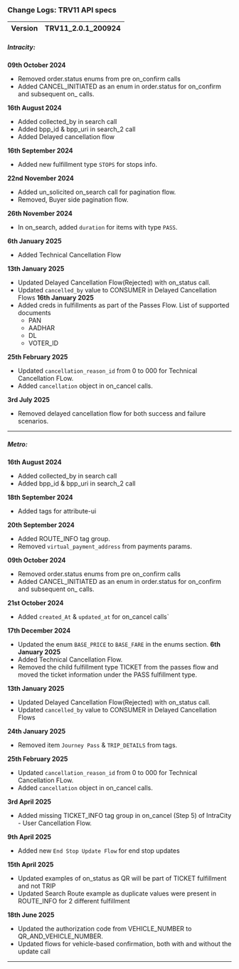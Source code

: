 ### Change Logs: TRV11 API specs

| Version | TRV11_2.0.1_200924 |
| :------ | :----------------- |

##### Intracity:

****09th October 2024****

- Removed order.status enums from pre on_confirm calls
- Added CANCEL_INITIATED as an enum in order.status for on_confirm and subsequent on_ calls.

****16th August 2024****

- Added collected_by in search call
- Added bpp_id & bpp_uri in search_2 call
- Added Delayed cancellation flow

****16th September 2024****

- Added new fulfillment type `STOPS` for stops info.

****22nd November 2024****

- Added un_solicited on_search call for pagination flow.
- Removed, Buyer side pagination flow.

****26th November 2024****

- In on_search, added `duration` for items with type `PASS`.

****6th January 2025****

- Added Technical Cancellation Flow

****13th January 2025****

- Updated Delayed Cancellation Flow(Rejected) with on_status call.
- Updated `cancelled_by` value to CONSUMER in Delayed Cancellation Flows
  ****16th January 2025****
- Added creds in fulfillments as part of the Passes Flow.
  List of supported documents
  - PAN
  - AADHAR
  - DL
  - VOTER_ID

****25th February 2025****

- Updated `cancellation_reason_id` from 0 to 000 for Technical Cancellation FLow.
- Added `cancellation` object in on_cancel calls.

**3rd July 2025**
* Removed delayed cancellation flow for both success and failure scenarios.

---

##### Metro:

****16th August 2024****

- Added collected_by in search call
- Added bpp_id & bpp_uri in search_2 call

****18th September 2024****

- Added tags for attribute-ui

****20th September 2024****

- Added ROUTE_INFO tag group.
- Removed `virtual_payment_address` from payments params.

****09th October 2024****

- Removed order.status enums from pre on_confirm calls
- Added CANCEL_INITIATED as an enum in order.status for on_confirm and subsequent on_ calls.

****21st October 2024****

- Added `created_At` & `updated_at` for on_cancel calls`

****17th December 2024****

- Updated the enum `BASE_PRICE` to `BASE_FARE` in the enums section.
  ****6th January 2025****
- Added Technical Cancellation Flow.
- Removed the child fulfillment type TICKET from the passes flow and moved the ticket information under the PASS fulfillment type.

****13th January 2025****

- Updated Delayed Cancellation Flow(Rejected) with on_status call.
- Updated `cancelled_by` value to CONSUMER in Delayed Cancellation Flows

****24th January 2025****

- Removed item `Journey Pass` & `TRIP_DETAILS` from tags.

****25th February 2025****

- Updated `cancellation_reason_id` from 0 to 000 for Technical Cancellation FLow.
- Added `cancellation` object in on_cancel calls.


****3rd April 2025****

- Added missing TICKET_INFO tag group in on_cancel (Step 5) of IntraCity - User Cancellation Flow.

****9th April 2025****
  - Added new `End Stop Update Flow` for end stop updates

**15th April 2025**

* Updated examples of on_status as QR will be part of TICKET fulfillment and not TRIP
* Updated Search Route example as duplicate values were present in ROUTE_INFO for 2 different fulfillment

**18th June 2025**
* Updated the authorization code from VEHICLE_NUMBER to QR_AND_VEHICLE_NUMBER.
* Updated flows for vehicle-based confirmation, both with and without the update call

---
